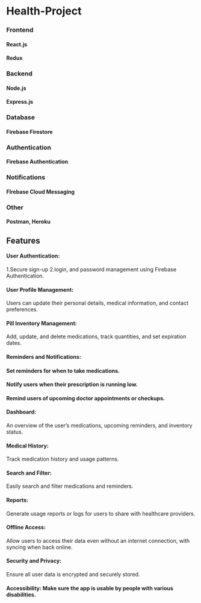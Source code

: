 # Health-Project


### Frontend

#### React.js
#### Redux

### Backend

#### Node.js
#### Express.js

### Database

#### Firebase Firestore

### Authentication

#### Firebase Authentication

### Notifications

#### FIrebase Cloud Messaging

### Other
  #### Postman, Heroku





## Features
#### User Authentication: 
  1.Secure sign-up 
  2.login, and password management using Firebase Authentication.

#### User Profile Management: 
  Users can update their personal details, medical information, and contact preferences.

#### Pill Inventory Management: 
  Add, update, and delete medications, track quantities, and set expiration dates.

#### Reminders and Notifications:

#### Set reminders for when to take medications.

#### Notify users when their prescription is running low.

#### Remind users of upcoming doctor appointments or checkups.

#### Dashboard: 
  An overview of the user’s medications, upcoming reminders, and inventory status.

#### Medical History: 
  Track medication history and usage patterns.

#### Search and Filter: 
  Easily search and filter medications and reminders.

#### Reports: 
  Generate usage reports or logs for users to share with healthcare providers.

#### Offline Access: 
  Allow users to access their data even without an internet connection, with syncing when back online.

#### Security and Privacy: 
  Ensure all user data is encrypted and securely stored.



#### Accessibility: Make sure the app is usable by people with various disabilities.
